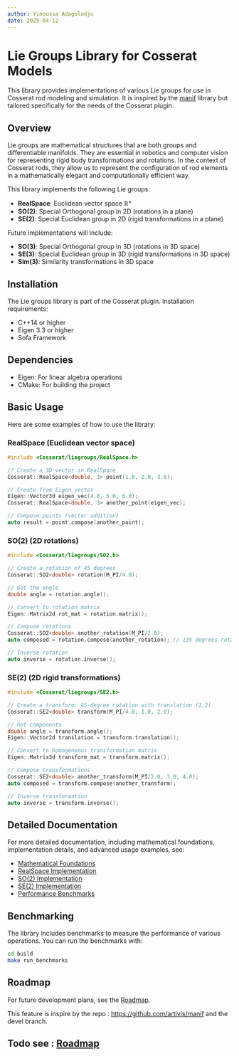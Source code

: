 ```yaml
---
author: Yinoussa Adagolodjo
date: 2025-04-12
---
```


# Lie Groups Library for Cosserat Models

This library provides implementations of various Lie groups for use in Cosserat rod modeling and simulation. It is inspired by the [manif](https://github.com/artivis/manif) library but tailored specifically for the needs of the Cosserat plugin.

## Overview

Lie groups are mathematical structures that are both groups and differentiable manifolds. They are essential in robotics and computer vision for representing rigid body transformations and rotations. In the context of Cosserat rods, they allow us to represent the configuration of rod elements in a mathematically elegant and computationally efficient way.

This library implements the following Lie groups:

- **RealSpace**: Euclidean vector space ℝⁿ
- **SO(2)**: Special Orthogonal group in 2D (rotations in a plane)
- **SE(2)**: Special Euclidean group in 2D (rigid transformations in a plane)

Future implementations will include:

- **SO(3)**: Special Orthogonal group in 3D (rotations in 3D space)
- **SE(3)**: Special Euclidean group in 3D (rigid transformations in 3D space)
- **Sim(3)**: Similarity transformations in 3D space

## Installation

The Lie groups library is part of the Cosserat plugin. Installation requirements:

- C++14 or higher
- Eigen 3.3 or higher
- Sofa Framework

## Dependencies

- Eigen: For linear algebra operations
- CMake: For building the project

## Basic Usage

Here are some examples of how to use the library:

### RealSpace (Euclidean vector space)

```cpp
#include <Cosserat/liegroups/RealSpace.h>

// Create a 3D vector in RealSpace
Cosserat::RealSpace<double, 3> point(1.0, 2.0, 3.0);

// Create from Eigen vector
Eigen::Vector3d eigen_vec(4.0, 5.0, 6.0);
Cosserat::RealSpace<double, 3> another_point(eigen_vec);

// Compose points (vector addition)
auto result = point.compose(another_point);
```

### SO(2) (2D rotations)

```cpp
#include <Cosserat/liegroups/SO2.h>

// Create a rotation of 45 degrees
Cosserat::SO2<double> rotation(M_PI/4.0);

// Get the angle
double angle = rotation.angle();

// Convert to rotation matrix
Eigen::Matrix2d rot_mat = rotation.matrix();

// Compose rotations
Cosserat::SO2<double> another_rotation(M_PI/2.0);
auto composed = rotation.compose(another_rotation); // 135 degrees rotation

// Inverse rotation
auto inverse = rotation.inverse();
```

### SE(2) (2D rigid transformations)

```cpp
#include <Cosserat/liegroups/SE2.h>

// Create a transform: 45-degree rotation with translation (1,2)
Cosserat::SE2<double> transform(M_PI/4.0, 1.0, 2.0);

// Get components
double angle = transform.angle();
Eigen::Vector2d translation = transform.translation();

// Convert to homogeneous transformation matrix
Eigen::Matrix3d transform_mat = transform.matrix();

// Compose transformations
Cosserat::SE2<double> another_transform(M_PI/2.0, 3.0, 4.0);
auto composed = transform.compose(another_transform);

// Inverse transformation
auto inverse = transform.inverse();
```

## Detailed Documentation

For more detailed documentation, including mathematical foundations, implementation details, and advanced usage examples, see:

- [Mathematical Foundations](docs/math_foundations.md)
- [RealSpace Implementation](docs/realspace.md)
- [SO(2) Implementation](docs/so2.md)
- [SE(2) Implementation](docs/se2.md)
- [Performance Benchmarks](docs/benchmarks.md)

## Benchmarking

The library includes benchmarks to measure the performance of various operations. You can run the benchmarks with:

```bash
cd build
make run_benchmarks
```

## Roadmap

For future development plans, see the [Roadmap](/src/Cosserat/liegroups/tasks.md/feature-lieAgebra.md).

This feature is inspire by the repo : https://github.com/artivis/manif and the devel branch.

## Todo see : [Roadmap](/src/Cosserat/liegroups/tasks.md/feature-lieAgebra.md)
